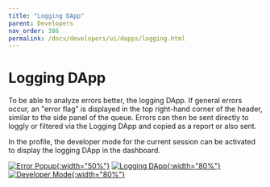 ```yaml
---
title: "Logging DApp"
parent: Developers
nav_order: 386
permalink: /docs/developers/ui/dapps/logging.html
---
```


# Logging DApp

To be able to analyze errors better, the logging DApp. If general errors occur, an "error flag" is displayed in the top right-hand corner of the header, similar to the side panel of the queue. Errors can then be sent directly to loggly or filtered via the Logging DApp and copied as a report or also sent.

In the profile, the developer mode for the current session can be activated to display the logging DApp in the dashboard.

[![Error Popup](/docs/4000_developers/4300_ui/4390_dapps/img/logging-1.jpeg){:width="50%"}](/docs/4000_developers/4300_ui/4390_dapps/img/logging-1.jpeg)
[![Logging DApp](/docs/4000_developers/4300_ui/4390_dapps/img/logging-2.jpeg){:width="80%"}](/docs/4000_developers/4300_ui/4390_dapps/img/logging-2.jpeg)
[![Developer Mode](/docs/4000_developers/4300_ui/4390_dapps/img/logging-3.jpeg){:width="80%"}](/docs/4000_developers/4300_ui/4390_dapps/img/logging-3.jpeg)

